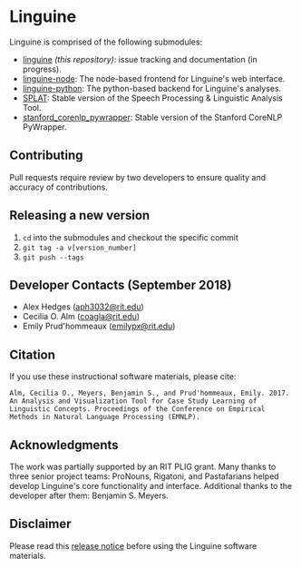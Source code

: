 # Linguine

Linguine is comprised of the following submodules:

- [linguine](https://github.com/ritlinguine/linguine) <em>(this repository)</em>: issue tracking and documentation (in progress).
- [linguine-node](https://github.com/ritlinguine/linguine-node): The node-based frontend for Linguine's web interface.
- [linguine-python](https://github.com/ritlinguine/linguine-python): The python-based backend for Linguine's analyses.
- [SPLAT](https://github.com/ritlinguine/SPLAT): Stable version of the Speech Processing &amp; Linguistic Analysis Tool.
- [stanford_corenlp_pywrapper](https://github.com/ritlinguine/stanford_corenlp_pywrapper): Stable version of the Stanford CoreNLP PyWrapper.

## Contributing

Pull requests require review by two developers to ensure quality and accuracy of contributions.

## Releasing a new version

1. `cd` into the submodules and checkout the specific commit
2. `git tag -a v[version_number]`
3. `git push --tags`

## Developer Contacts (September 2018)

- Alex Hedges ([aph3032@rit.edu](mailto:aph3032@rit.edu))
- Cecilia O. Alm ([coagla@rit.edu](mailto:coagla@rit.edu))
- Emily Prud'hommeaux ([emilypx@rit.edu](mailto:emilypx@rit.edu))

## Citation

If you use these instructional software materials, please cite:

```
Alm, Cecilia O., Meyers, Benjamin S., and Prud'hommeaux, Emily. 2017. An Analysis and Visualization Tool for Case Study Learning of Linguistic Concepts. Proceedings of the Conference on Empirical Methods in Natural Language Processing (EMNLP).
```

## Acknowledgments

The work was partially supported by an RIT PLIG grant. Many thanks to three senior project teams: ProNouns, Rigatoni, and Pastafarians helped develop Linguine's core functionality and interface. Additional thanks to the developer after them: Benjamin S. Meyers.

## Disclaimer

Please read this [release notice](http://www.rit.edu/clasp/images/linguine_release_notice.pdf) before using the Linguine software materials.
